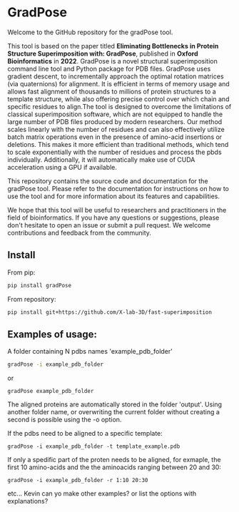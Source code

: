 # GradPose

Welcome to the GitHub repository for the gradPose tool.

This tool is based on the paper titled **Eliminating Bottlenecks in Protein Structure Superimposition with: GradPose**, published in **Oxford Bioinformatics** in **2022**. GradPose is a novel structural superimposition command line tool and Python package for PDB files. GradPose uses gradient descent, to incrementally approach the optimal rotation matrices (via quaternions) for alignment. It is efficient in terms of memory usage and allows fast alignment of thousands to millions of protein structures to a template structure, while also offering precise control over which chain and specific residues to align.The tool is designed to overcome the limitations of classical superimposition software, which are not equipped to handle the large number of PDB files produced by modern researchers. Our method scales linearly with the number of residues and can also effectively utilize batch matrix operations even in the presence of amino-acid insertions or deletions. This makes it more efficient than traditional methods, which tend to scale exponentially with the number of residues and process the pbds individually. Additionally, it will automatically make use of CUDA acceleration using a GPU if available. 

This repository contains the source code and documentation for the gradPose tool. Please refer to the documentation for instructions on how to use the tool and for more information about its features and capabilities.

We hope that this tool will be useful to researchers and practitioners in the field of bioinformatics. If you have any questions or suggestions, please don't hesitate to open an issue or submit a pull request. We welcome contributions and feedback from the community.

## Install

From pip:
    
```bash
pip install gradPose
```

From repository:
    
```bash
pip install git+https://github.com/X-lab-3D/fast-superimposition
```

## Examples of usage:

A folder containing N pdbs names 'example_pdb_folder'

```bash
gradPose -i example_pdb_folder
```
or
```
gradPose example_pdb_folder
```
The aligned proteins are automatically stored in the folder 'output'. Using another folder name, or overwriting the current folder without creating a second is possible using the -o option. 


If the pdbs need to be aligned to a specific template:
```
gradPose -i example_pdb_folder -t template_example.pdb
```

If only a spedific part of the proten needs to be aligned, for exmaple, the first 10 amino-acids and the the aminoacids ranging between 20 and 30:

```
gradPose -i example_pdb_folder -r 1:10 20:30
```

etc... Kevin can yo make other examples? or list the options with explanations?
